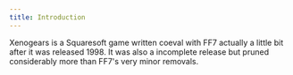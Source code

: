 ```yaml
---
title: Introduction
---
```


Xenogears is a Squaresoft game written coeval with FF7 actually a little bit after it was released 1998. It was also a incomplete release but pruned considerably more than FF7's very minor removals.
